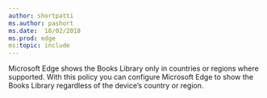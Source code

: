 ```yaml
---
author: shortpatti
ms.author: pashort
ms.date:  10/02/2018
ms.prod: edge
ms:topic: include
---
```


Microsoft Edge shows the Books Library only in countries or regions where supported. With this policy you can configure Microsoft Edge to show the Books Library regardless of the device’s country or region.